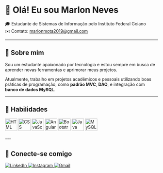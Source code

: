 # 👋 Olá! Eu sou Marlon Neves 

🎓 Estudante de Sistemas de Informação pelo Instituto Federal Goiano  
✉️ Contato: marlonmota2019@gmail.com 

---

## 🚀 Sobre mim

Sou um estudante apaixonado por tecnologia e estou sempre em busca de aprender novas ferramentas e aprimorar meus projetos.

Atualmente, trabalho em projetos acadêmicos e pessoais utilizando boas práticas de programação, como **padrão MVC**, **DAO**, e integração com **banco de dados MySQL**.

---

## 🧠 Habilidades

<p align="left">
  <img src="https://cdn.jsdelivr.net/gh/devicons/devicon/icons/html5/html5-original.svg" width="40" alt="HTML" />
  <img src="https://cdn.jsdelivr.net/gh/devicons/devicon/icons/css3/css3-original.svg" width="40" alt="CSS" />
  <img src="https://cdn.jsdelivr.net/gh/devicons/devicon/icons/javascript/javascript-original.svg" width="40" alt="JavaScript" />
  <img src="https://cdn.jsdelivr.net/gh/devicons/devicon/icons/angularjs/angularjs-original.svg" width="40" alt="Angular" />
  <img src="https://cdn.jsdelivr.net/gh/devicons/devicon/icons/bootstrap/bootstrap-original.svg" width="40" alt="Bootstrap" />
  <img src="https://cdn.jsdelivr.net/gh/devicons/devicon/icons/java/java-original.svg" width="40" alt="Java" />
  <img src="https://cdn.jsdelivr.net/gh/devicons/devicon/icons/mysql/mysql-original.svg" width="40" alt="MySQL" />
</p>
---

## 🤝 Conecte-se comigo
<p align="left">
  <a href="https://www.linkedin.com/in/seu-usuario/" target="_blank">
    <img src="https://img.shields.io/badge/LinkedIn-0077B5?style=for-the-badge&logo=linkedin&logoColor=white" alt="LinkedIn" />
  </a>
  <a href="https://www.instagram.com/seu-usuario/" target="_blank">
    <img src="https://img.shields.io/badge/Instagram-E4405F?style=for-the-badge&logo=instagram&logoColor=white" alt="Instagram" />
  </a>
  <a href="mailto:seuemail@gmail.com">
    <img src="https://img.shields.io/badge/Gmail-D14836?style=for-the-badge&logo=gmail&logoColor=white" alt="Gmail" />
  </a>
</p>
